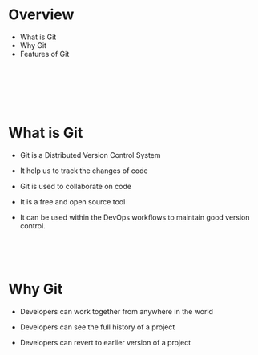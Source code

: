 # Overview

- What is Git
- Why Git
- Features of Git

&nbsp;

&nbsp;

&nbsp;

# What is Git

- Git is a Distributed Version Control System

- It help us to track the changes of code

- Git is used to collaborate on code

- It is a free and open source tool

- It can be used within the DevOps workflows to maintain good version control.

&nbsp;

&nbsp;

# Why Git

- Developers can work together from anywhere in the world

- Developers can see the full history of a project

- Developers can revert to earlier version of a project

&nbsp;


&nbsp;

&nbsp;&nbsp;

&nbsp;&nbsp;

&nbsp;&nbsp;

&nbsp;&nbsp;

&nbsp;&nbsp;

&nbsp;&nbsp;

&nbsp;&nbsp;

&nbsp;&nbsp;

&nbsp;&nbsp;

&nbsp;&nbsp;

&nbsp;&nbsp;

&nbsp;&nbsp;

&nbsp;